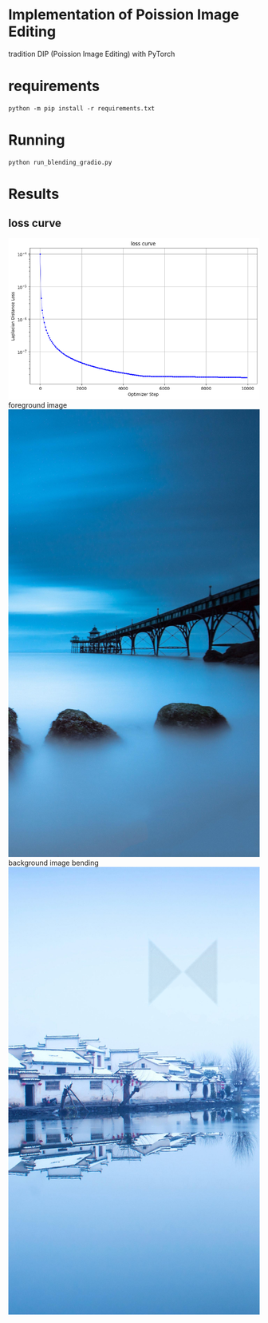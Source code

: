 # Implementation of Poission Image Editing
tradition DIP (Poission Image Editing) with PyTorch

# requirements
```
python -m pip install -r requirements.txt
```

# Running
```
python run_blending_gradio.py
```

# Results
## loss curve
![](Image/loss_curve.png)
foreground image
![](Image/01.jpg)
background image
bending
![](Image/image_0.png)

